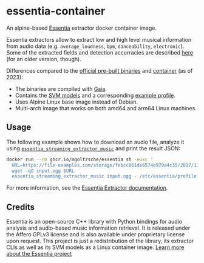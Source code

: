 # essentia-container

An alpine-based [Essentia](https://essentia.upf.edu/) extractor docker container image.

Essentia extractors allow to extract low and high level musical information from audio data (e.g. `average_loudness`, `bpm`, `danceability`, `electronic`).
Some of the extracted fields and detection accurracies are described [here](https://essentia.upf.edu/svm_models/accuracies_v2.1_beta1.html) (for an older version, though).

Differences compared to the [official pre-built binaries](https://essentia.upf.edu/extractors/) and [container](https://github.com/MTG/essentia-docker) (as of 2023):
* The binaries are compiled with [Gaia](https://github.com/MTG/gaia).
* Contains the [SVM models](https://essentia.upf.edu/svm_models/) and a corresponding [example profile](./profile.yaml).
* Uses Alpine Linux base image instead of Debian.
* Multi-arch image that works on both amd64 and arm64 Linux machines.

## Usage

The following example shows how to download an audio file, analyze it using [`essentia_streaming_extractor_music`](https://essentia.upf.edu/streaming_extractor_music.html) and print the result JSON:
```sh
docker run --rm ghcr.io/mgoltzsche/essentia sh -euxc '
  URL=https://file-examples.com/storage/febcc861de6574e979a4c35/2017/11/file_example_OOG_2MG.ogg
  wget -qO input.ogg $URL
  essentia_streaming_extractor_music input.ogg - /etc/essentia/profile.yaml'
```

For more information, see the [Essentia Extractor documentation](https://essentia.upf.edu/extractors_out_of_box.html#extractors).

## Credits

Essentia is an open-source C++ library with Python bindings for audio analysis and audio-based music information retrieval.
It is released under the Affero GPLv3 license and is also available under proprietary license upon request.
This project is just a redistribution of the library, its extractor CLIs as well as its SVM models as a Linux container image.
[Learn more about the Essentia project](http://essentia.upf.edu)
